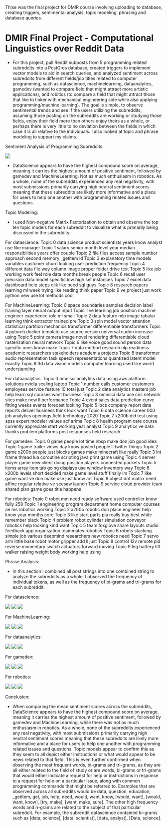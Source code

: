 Thise was the final project for DMIR course involving uploading to database, creating triggers, sentimental analysis, topic modeling, phrasing and database queries.

# DMIR Final Project - Computational Linguistics over Reddit Data

- For this project, pull Reddit subposts from 5 programming related subreddits into a PostGres database, created triggers to implement vector models to aid in search queries, and analyzed sentiment across subreddits from different fields/job titles related to computer programming, such as datascience, machinelearning, dataanalytics, gamedev (wanted to compare field that might attract more artistic applications), and robitics (to compare a field that might attract those that like to tinker with mechanical engineering side while also applying programming/machine learning). The goal is simple, to observe sentimental trends and see if the users utilizing the subreddits, assuming those posting on the subreddits are working or studying those fields, enjoy their field more than others enjoy theirs as a whole, or perhaps there is very little to no deviation between the fields in which case it is all relative to the individuals. I also looked at topic and phrase modeling to support my claims.

Sentiment Analysis of Programming Subreddits:

![](https://github.com/JasonSpaw/DMIR-Final-Project---Computational-Linguistics-over-Reddit-Data/blob/main/DMIR%20Final%20Comp%20Scores.png)

- DataScience appears to have the highest compound score on average, meaning it carries the highest amount of positive sentiment, followed by gamedev and MachineLearning. Not as much enthusiasm in robotics.  As a whole, none of the subreddits experienced any real negativity, with most submissions primarily carrying high neutral sentiment scores meaning that these subreddits are likely more informative and a place for users to help one another with programming related issues and questions.

Topic Modeling:

- I used Non-negative Matrix Factorization to obtain and observe the top ten topic models for each subreddit to visualize what is primarily being discussed in the subreddits.

For datascience:
Topic  0 data science product scientists years know analyst use like manager
Topic  1 salary senior month level year median responsibilities years offer couple
Topic  2 file files access sample number approach second memory _getitem id
Topic  3 explanatory time models variables customer churn looking user prediction frequency
Topic  4 different data file way column image proper folder drive text
Topic  5 like job working work feel role data months break people
Topic  6 recall user precision data model specific low high set instances
Topic  7 excel data dashboard help steps qlik like need sql guys
Topic  8 research papers learning ml week trying like reading think paper
Topic  9 ve project just work python new use lot methods cool

For MachineLearning:
Topic  0 space boundaries samples decision label training layer neural output input
Topic  1 ve learning job position machine engineer experience role ml small
Topic  2 data feature mlp image tabular learning think extractor trained pre
Topic  3 spin model vector attention statistical partition mechanics transformer differentiable transformers
Topic  4 pytorch docker template use source version universal cudnn increase using
Topic  5 point camera image novel rendering differentiable cloud rasterization neural network
Topic  6 like voice good sound person data specific ones know make
Topic  7 data method research nlp readiness academic researchers stakeholders academia projects
Topic  8 transformer audio representation task speech representations quantized latent model exactly
Topic  9 3d data vision models computer learning used like world understanding

For dataanalytics:
Topic  0 omnisci analytics data using aws platform solutions nvidia scaling laptop
Topic  1 number calls customer customers employees service feature 10 total just
Topic  2 data analytics masters job help learn sql courses want business
Topic  3 omnisci data use cns network sites make new ll performance
Topic  4 event sales data prediction curve fitting weeks events forecast looking
Topic  5 ibcs company report data reports deliver business think look want
Topic  6 data science career 000 job analytics openings field technology 2020
Topic  7 x200b did test using spss expert modeler values acf arima
Topic  8 health program care course currently appreciate start working year analyst
Topic  9 analytics ve data thanks problem platforms post responses field research

For gamedev:
Topic  0 game people lot time nbsp make don job good idea
Topic  1 game trailer views day know posted people ll twitter things
Topic  2 game x200b people just blocks games make minecraft like really
Topic  3 int frame thread lua coroutine scripting java print game using
Topic  4 server player game new client doing position players connected packets
Topic  5 items array item tab going displays use window inventory way
Topic  6 x200b levels short decided make game level stuff finally im
Topic  7 like game want ve don make use just know art
Topic  8 object dof matrix need affine regular relative ve seesaw launch
Topic  9 service cloud provider team shared plan game goes title happens

For robotics:
Topic  0 robot mm need ready software used controller know fully 250
Topic  1 engineering program department home computer courses ae ms robotics working
Topic  2 x200b robotic don place engineer help know year months core
Topic  3 like start parts pla really buy best white remember black
Topic  4 problem robot cylinder simulation conveyor robotics help looking kind want
Topic  5 team foxglove share layouts studio feedback app organization teammates robotics
Topic  6 robots stacking simple job various deepmind researchers new robotics need
Topic  7 servo arm little base robot motor gripper add ll just
Topic  8 control 12v remote pid reverse momentary switch actuators forward moving
Topic  9 leg battery lift walker raising weight body working help using

Phrase Analysis:

- In this section I combined all post strings into one combined string to analyze the subreddits as a whole. I observed the frequency of individual tokens, as well as the frequency of bi-grams and tri-grams for each subreddit.

For datascience:

![](https://github.com/JasonSpaw/DMIR-Final-Project---Computational-Linguistics-over-Reddit-Data/blob/main/datascience%20word.png)
![](https://github.com/JasonSpaw/DMIR-Final-Project---Computational-Linguistics-over-Reddit-Data/blob/main/datascience%20bigram.png)
![](https://github.com/JasonSpaw/DMIR-Final-Project---Computational-Linguistics-over-Reddit-Data/blob/main/datascience%20trigram.png)

For MachineLearning:

![](https://github.com/JasonSpaw/DMIR-Final-Project---Computational-Linguistics-over-Reddit-Data/blob/main/machinelearning%20word.png)
![](https://github.com/JasonSpaw/DMIR-Final-Project---Computational-Linguistics-over-Reddit-Data/blob/main/machielearning%20bigram.png)
![](https://github.com/JasonSpaw/DMIR-Final-Project---Computational-Linguistics-over-Reddit-Data/blob/main/machinelearning%20trigram.png)

For dataanalytics:

![](https://github.com/JasonSpaw/DMIR-Final-Project---Computational-Linguistics-over-Reddit-Data/blob/main/dataanalytics%20word.png)
![](https://github.com/JasonSpaw/DMIR-Final-Project---Computational-Linguistics-over-Reddit-Data/blob/main/dataanalytics%20brigram.png)
![](https://github.com/JasonSpaw/DMIR-Final-Project---Computational-Linguistics-over-Reddit-Data/blob/main/dataanalytics%20trigram.png)

For gamedev:

![](https://github.com/JasonSpaw/DMIR-Final-Project---Computational-Linguistics-over-Reddit-Data/blob/main/gamedev%20word.png)
![](https://github.com/JasonSpaw/DMIR-Final-Project---Computational-Linguistics-over-Reddit-Data/blob/main/gamedev%20bigram.png)
![](https://github.com/JasonSpaw/DMIR-Final-Project---Computational-Linguistics-over-Reddit-Data/blob/main/gamedev%20trigram.png)

For robotics:

![](https://github.com/JasonSpaw/DMIR-Final-Project---Computational-Linguistics-over-Reddit-Data/blob/main/robotics%20word.png)
![](https://github.com/JasonSpaw/DMIR-Final-Project---Computational-Linguistics-over-Reddit-Data/blob/main/robotics%20bigram.png)
![](https://github.com/JasonSpaw/DMIR-Final-Project---Computational-Linguistics-over-Reddit-Data/blob/main/robotics%20trigram.png)

Conclusion:

- When comparing the mean sentiment scores across the subreddits, DataScience appears to have the highest compound score on average, meaning it carries the highest amount of positive sentiment, followed by gamedev and MachineLearning, while there was not as much enthusiasm in robotics.  As a whole, none of the subreddits experienced any real negativity, with most submissions primarily carrying high neutral sentiment scores meaning that these subreddits are likely more informative and a place for users to help one another with programming related issues and questions.  Topic models appear to confirm this as they seem to all depict either instructions or what would appear to be news related to that field.  This is even further confirmed when observing the most frequent words, bi-grams and tri-grams, as they are all either related to the field of study or are words, bi-grams or tri-grams that would either indicate a request for help or instructions in response to a request for help on a particular issue, along with common programming commands that might be referred to. Examples that are observed across all subreddits would be data, question, education,  _getitem, get, job, help, need, would, want, know, [would, want], [would, want, know], [try, make], [want, make, sure].  The other high frequency words and n-grams are related to the subject of that particular subreddit. For example, the subreddit datascience contained bi-grams such as [data, science], [data, scientist], [data, analyst], [Data, science].
